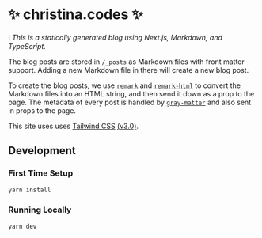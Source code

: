 # ✨ christina.codes ✨

ℹ️ _This is a statically generated blog using Next.js, Markdown, and
TypeScript._

The blog posts are stored in `/_posts` as Markdown files with front matter
support. Adding a new Markdown file in there will create a new blog post.

To create the blog posts, we use [`remark`](https://github.com/remarkjs/remark)
and [`remark-html`](https://github.com/remarkjs/remark-html) to convert the
Markdown files into an HTML string, and then send it down as a prop to the page.
The metadata of every post is handled by
[`gray-matter`](https://github.com/jonschlinkert/gray-matter) and also sent in
props to the page.

This site uses uses [Tailwind CSS](https://tailwindcss.com)
[(v3.0)](https://tailwindcss.com/blog/tailwindcss-v3).

## Development

### First Time Setup

```sh
yarn install
```

### Running Locally

```sh
yarn dev
```
